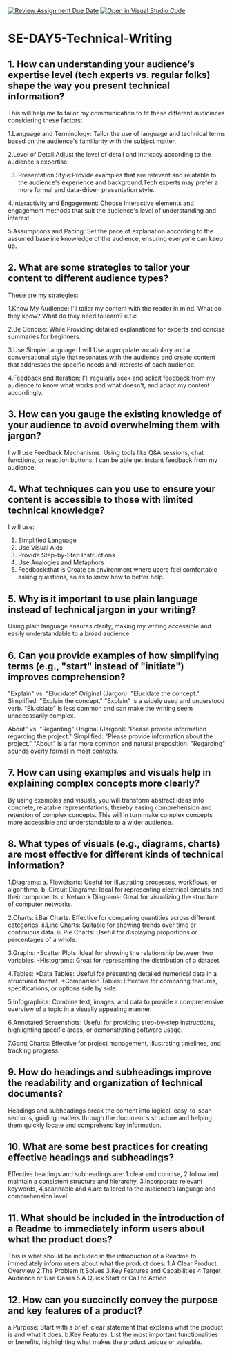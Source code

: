 [![Review Assignment Due Date](https://classroom.github.com/assets/deadline-readme-button-22041afd0340ce965d47ae6ef1cefeee28c7c493a6346c4f15d667ab976d596c.svg)](https://classroom.github.com/a/zsAR-pyY)
[![Open in Visual Studio Code](https://classroom.github.com/assets/open-in-vscode-2e0aaae1b6195c2367325f4f02e2d04e9abb55f0b24a779b69b11b9e10269abc.svg)](https://classroom.github.com/online_ide?assignment_repo_id=18555773&assignment_repo_type=AssignmentRepo)
# SE-DAY5-Technical-Writing
## 1. How can understanding your audience’s expertise level (tech experts vs. regular folks) shape the way you present technical information?
This will help me to tailor my communication to fit these different audicinces considering these factors:

1.Language and Terminology: Tailor the use of language and technical terms based on the audience's familiarity with the subject matter.

2.Level of Detail:Adjust the level of detail and intricacy according to the audience's expertise.

3. Presentation Style:Provide examples that are relevant and relatable to the audience's experience and background.Tech experts may prefer a more formal and data-driven presentation style.

4.Interactivity and Engagement: Choose interactive elements and engagement methods that suit the audience's level of understanding and interest.

5.Assumptions and Pacing: Set the pace of explanation according to the assumed baseline knowledge of the audience, ensuring everyone can keep up.

## 2. What are some strategies to tailor your content to different audience types?
These are my strategies:

1.Know My Audience: I'll tailor my content with the reader in mind. What do they know? What do they need to learn? e.t.c

2.Be Concise: While Providing detailed explanations for experts and concise summaries for beginners.

3.Use Simple Language: I will Use appropriate vocabulary and a conversational style that resonates with the audience and create content that addresses the specific needs and interests of each audience.

4.Feedback and Iteration: I'll regularly seek and solicit feedback from my audience to know what works and what doesn't, and adapt my content accordingly.

## 3. How can you gauge the existing knowledge of your audience to avoid overwhelming them with jargon?
 I will use Feedback Mechanisms. Using tools like Q&A sessions, chat functions, or reaction buttons, I can be able get instant feedback from my audience.

## 4. What techniques can you use to ensure your content is accessible to those with limited technical knowledge?
I will use:
1. Simplified Language
2. Use Visual Aids
3. Provide Step-by-Step Instructions
4. Use Analogies and Metaphors
5. Feedback:that is Create an environment where users feel comfortable asking questions, so as to know how to better help. 

## 5. Why is it important to use plain language instead of technical jargon in your writing?
Using plain language ensures clarity, making my writing accessible and easily understandable to a broad audience.

## 6. Can you provide examples of how simplifying terms (e.g., "start" instead of "initiate") improves comprehension?
"Explain" vs. "Elucidate"
Original (Jargon): "Elucidate the concept."
Simplified: "Explain the concept."
"Explain" is a widely used and understood verb. "Elucidate" is less common and can make the writing seem unnecessarily complex.

About" vs. "Regarding"
Original (Jargon): "Please provide information regarding the project."
Simplified: "Please provide information about the project."
"About" is a far more common and natural preposition. "Regarding" sounds overly formal in most contexts.

## 7. How can using examples and visuals help in explaining complex concepts more clearly?
By using examples and visuals, you will transform abstract ideas into concrete, relatable representations, thereby easing comprehension and retention of complex concepts. This will in turn make complex concepts more accessible and understandable to a wider audience.

## 8. What types of visuals (e.g., diagrams, charts) are most effective for different kinds of technical information?
1.Diagrams:
a. Flowcharts: Useful for illustrating processes, workflows, or algorithms.
b. Circuit Diagrams: Ideal for representing electrical circuits and their components.
c.Network Diagrams: Great for visualizing the structure of computer networks.

2.Charts:
i.Bar Charts: Effective for comparing quantities across different categories.
ii.Line Charts: Suitable for showing trends over time or continuous data.
iii.Pie Charts: Useful for displaying proportions or percentages of a whole.

3.Graphs:
-Scatter Plots: Ideal for showing the relationship between two variables.
-Histograms: Great for representing the distribution of a dataset.

4.Tables:
*Data Tables: Useful for presenting detailed numerical data in a structured format.
*Comparison Tables: Effective for comparing features, specifications, or options side by side.

5.Infographics: Combine text, images, and data to provide a comprehensive overview of a topic in a visually appealing manner.

6.Annotated Screenshots: Useful for providing step-by-step instructions, highlighting specific areas, or demonstrating software usage.

7.Gantt Charts: Effective for project management, illustrating timelines, and tracking progress.

## 9. How do headings and subheadings improve the readability and organization of technical documents?
Headings and subheadings break the content into logical, easy-to-scan sections, guiding readers through the document’s structure and helping them quickly locate and comprehend key information.

## 10. What are some best practices for creating effective headings and subheadings?
Effective headings and subheadings are:
 1.clear and concise,
 2.follow and maintain a consistent structure and hierarchy, 
 3.incorporate relevant keywords,
 4.scannable and 
 4.are tailored to the audience’s language and comprehension level.

## 11. What should be included in the introduction of a Readme to immediately inform users about what the product does?
This is what should be included in the introduction of a Readme to immediately inform users about what the product does:
1.A Clear Product Overview
2.The Problem It Solves
3.Key Features and Capabilities
4.Target Audience or Use Cases
5.A Quick Start or Call to Action

## 12. How can you succinctly convey the purpose and key features of a product?
a.Purpose: Start with a brief, clear statement that explains what the product is and what it does.
b.Key Features: List the most important functionalities or benefits, highlighting what makes the product unique or valuable.